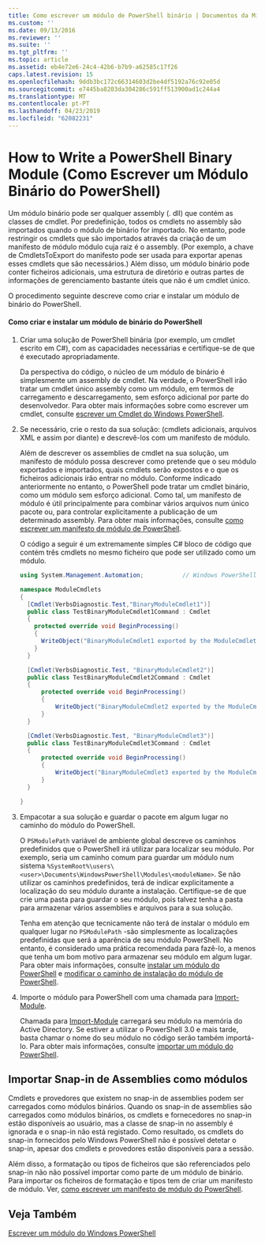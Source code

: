 ```yaml
---
title: Como escrever um módulo de PowerShell binário | Documentos da Microsoft
ms.custom: ''
ms.date: 09/13/2016
ms.reviewer: ''
ms.suite: ''
ms.tgt_pltfrm: ''
ms.topic: article
ms.assetid: eb4e72e6-24c4-42b6-b7b9-a62585c17f26
caps.latest.revision: 15
ms.openlocfilehash: 9ddb3bc172c66314603d2be4df5192a76c92e05d
ms.sourcegitcommit: e7445ba8203da304286c591ff513900ad1c244a4
ms.translationtype: MT
ms.contentlocale: pt-PT
ms.lasthandoff: 04/23/2019
ms.locfileid: "62082231"
---
```

# <a name="how-to-write-a-powershell-binary-module"></a>How to Write a PowerShell Binary Module (Como Escrever um Módulo Binário do PowerShell)

Um módulo binário pode ser qualquer assembly (. dll) que contém as classes de cmdlet. Por predefinição, todos os cmdlets no assembly são importados quando o módulo de binário for importado. No entanto, pode restringir os cmdlets que são importados através da criação de um manifesto de módulo módulo cuja raiz é o assembly. (Por exemplo, a chave de CmdletsToExport do manifesto pode ser usada para exportar apenas esses cmdlets que são necessários.) Além disso, um módulo binário pode conter ficheiros adicionais, uma estrutura de diretório e outras partes de informações de gerenciamento bastante úteis que não é um cmdlet único.

O procedimento seguinte descreve como criar e instalar um módulo de binário do PowerShell.

#### <a name="how-to-create-and-install-a-powershell-binary-module"></a>Como criar e instalar um módulo de binário do PowerShell

1. Criar uma solução de PowerShell binária (por exemplo, um cmdlet escrito em C#), com as capacidades necessárias e certifique-se de que é executado apropriadamente.

   Da perspectiva do código, o núcleo de um módulo de binário é simplesmente um assembly de cmdlet. Na verdade, o PowerShell irão tratar um cmdlet único assembly como um módulo, em termos de carregamento e descarregamento, sem esforço adicional por parte do desenvolvedor. Para obter mais informações sobre como escrever um cmdlet, consulte [escrever um Cmdlet do Windows PowerShell](../cmdlet/writing-a-windows-powershell-cmdlet.md).

2. Se necessário, crie o resto da sua solução: (cmdlets adicionais, arquivos XML e assim por diante) e descrevê-los com um manifesto de módulo.

   Além de descrever os assemblies de cmdlet na sua solução, um manifesto de módulo possa descrever como pretende que o seu módulo exportados e importados, quais cmdlets serão expostos e o que os ficheiros adicionais irão entrar no módulo. Conforme indicado anteriormente no entanto, o PowerShell pode tratar um cmdlet binário, como um módulo sem esforço adicional. Como tal, um manifesto de módulo é útil principalmente para combinar vários arquivos num único pacote ou, para controlar explicitamente a publicação de um determinado assembly. Para obter mais informações, consulte [como escrever um manifesto de módulo de PowerShell](http://msdn.microsoft.com/en-us/abe4c24b-e64e-4a61-81d5-18c4fceba0b6).

   O código a seguir é um extremamente simples C# bloco de código que contém três cmdlets no mesmo ficheiro que pode ser utilizado como um módulo.

   ```csharp
   using System.Management.Automation;           // Windows PowerShell namespace.

   namespace ModuleCmdlets
   {
     [Cmdlet(VerbsDiagnostic.Test,"BinaryModuleCmdlet1")]
     public class TestBinaryModuleCmdlet1Command : Cmdlet
     {
       protected override void BeginProcessing()
       {
         WriteObject("BinaryModuleCmdlet1 exported by the ModuleCmdlets module.");
       }
     }

     [Cmdlet(VerbsDiagnostic.Test, "BinaryModuleCmdlet2")]
     public class TestBinaryModuleCmdlet2Command : Cmdlet
     {
         protected override void BeginProcessing()
         {
             WriteObject("BinaryModuleCmdlet2 exported by the ModuleCmdlets module.");
         }
     }

     [Cmdlet(VerbsDiagnostic.Test, "BinaryModuleCmdlet3")]
     public class TestBinaryModuleCmdlet3Command : Cmdlet
     {
         protected override void BeginProcessing()
         {
             WriteObject("BinaryModuleCmdlet3 exported by the ModuleCmdlets module.");
         }
     }

   }
   ```

3. Empacotar a sua solução e guardar o pacote em algum lugar no caminho do módulo do PowerShell.

   O `PSModulePath` variável de ambiente global descreve os caminhos predefinidos que o PowerShell irá utilizar para localizar seu módulo. Por exemplo, seria um caminho comum para guardar um módulo num sistema `%SystemRoot%\users\<user>\Documents\WindowsPowerShell\Modules\<moduleName>`. Se não utilizar os caminhos predefinidos, terá de indicar explicitamente a localização do seu módulo durante a instalação. Certifique-se de que crie uma pasta para guardar o seu módulo, pois talvez tenha a pasta para armazenar vários assemblies e arquivos para a sua solução.

   Tenha em atenção que tecnicamente não terá de instalar o módulo em qualquer lugar no `PSModulePath` -são simplesmente as localizações predefinidas que será a aparência de seu módulo PowerShell. No entanto, é considerado uma prática recomendada para fazê-lo, a menos que tenha um bom motivo para armazenar seu módulo em algum lugar. Para obter mais informações, consulte [instalar um módulo do PowerShell](./installing-a-powershell-module.md) e [modificar o caminho de instalação do módulo de PowerShell](./modifying-the-psmodulepath-installation-path.md).

4. Importe o módulo para PowerShell com uma chamada para [Import-Module](/powershell/module/Microsoft.PowerShell.Core/Import-Module).

   Chamada para [Import-Module](/powershell/module/Microsoft.PowerShell.Core/Import-Module) carregará seu módulo na memória do Active Directory. Se estiver a utilizar o PowerShell 3.0 e mais tarde, basta chamar o nome do seu módulo no código serão também importá-lo. Para obter mais informações, consulte [importar um módulo do PowerShell](./importing-a-powershell-module.md).

## <a name="importing-snap-in-assemblies-as-modules"></a>Importar Snap-in de Assemblies como módulos

Cmdlets e provedores que existem no snap-in de assemblies podem ser carregados como módulos binários. Quando os snap-in de assemblies são carregados como módulos binários, os cmdlets e fornecedores no snap-in estão disponíveis ao usuário, mas a classe de snap-in no assembly é ignorada e o snap-in não está registado. Como resultado, os cmdlets do snap-in fornecidos pelo Windows PowerShell não é possível detetar o snap-in, apesar dos cmdlets e provedores estão disponíveis para a sessão.

Além disso, a formatação ou tipos de ficheiros que são referenciados pelo snap-in não não possível importar como parte de um módulo de binário. Para importar os ficheiros de formatação e tipos tem de criar um manifesto de módulo. Ver, [como escrever um manifesto de módulo do PowerShell](http://msdn.microsoft.com/en-us/abe4c24b-e64e-4a61-81d5-18c4fceba0b6).

## <a name="see-also"></a>Veja Também

[Escrever um módulo do Windows PowerShell](./writing-a-windows-powershell-module.md)

